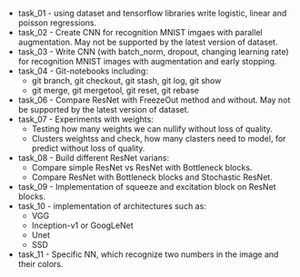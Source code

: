 * task_01 - using dataset and tensorflow libraries write logistic, linear and poisson regressions.
* task_02 - Create CNN for recognition MNIST imgaes with parallel augmentation. May not be supported by the latest version of dataset.
* task_03 - Write CNN (with batch_norm, dropout, changing learning rate) for recognition MNIST images with augmentation and early stopping.
* task_04 - Git-notebooks including:
  - git branch, git checkout, git stash, git log, git show
  - git merge, git mergetool, git reset, git rebase
* task_06 - Compare ResNet with FreezeOut method and without. May not be supported by the latest version of dataset.
* task_07 - Experiments with weights:
  - Testing how many weights we can nullify without loss of quality.
  - Сlusters weightss and check, how many clasters need to model, for predict without loss of quality.
* task_08 - Build different ResNet varians:
  - Compare simple ResNet vs ResNet with Bottleneck blocks.
  - Compare ResNet with Bottleneck blocks and Stochastic ResNet.
* task_09 - Implementation of squeeze and excitation block on ResNet blocks.
* task_10 - implementation of architectures such as:
  - VGG
  - Inception-v1 or GoogLeNet
  - Unet
  - SSD
* task_11 - Specific NN, which recognize two numbers in the image and their colors.
